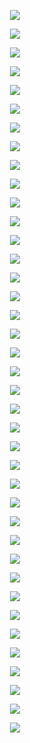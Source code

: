 <p align="center"> <img src= 'all_figs/Preds(DLGN,Run=1,Epoch = 00000,step=000,tr_loss=0.693,tr_acc=50.94,te_acc=49.9,curr_mode_acc=0.504).png' /> </p>
<p align="center"> <img src= 'all_figs/Preds(DLGN,Run=1,Epoch = 00001,step=003,tr_loss=0.693,tr_acc=50.94,te_acc=49.9,curr_mode_acc=0.504).png' /> </p>
<p align="center"> <img src= 'all_figs/Preds(DLGN,Run=1,Epoch = 00001,step=006,tr_loss=0.693,tr_acc=50.94,te_acc=49.9,curr_mode_acc=0.504).png' /> </p>
<p align="center"> <img src= 'all_figs/Preds(DLGN,Run=1,Epoch = 00001,step=009,tr_loss=0.693,tr_acc=50.94,te_acc=49.9,curr_mode_acc=0.504).png' /> </p>
<p align="center"> <img src= 'all_figs/Preds(DLGN,Run=1,Epoch = 00002,step=003,tr_loss=0.693,tr_acc=50.94,te_acc=49.9,curr_mode_acc=0.504).png' /> </p>
<p align="center"> <img src= 'all_figs/Preds(DLGN,Run=1,Epoch = 00002,step=006,tr_loss=0.693,tr_acc=50.94,te_acc=49.9,curr_mode_acc=0.504).png' /> </p>
<p align="center"> <img src= 'all_figs/Preds(DLGN,Run=1,Epoch = 00002,step=009,tr_loss=0.693,tr_acc=50.94,te_acc=49.9,curr_mode_acc=0.504).png' /> </p>
<p align="center"> <img src= 'all_figs/Preds(DLGN,Run=1,Epoch = 00003,step=010,tr_loss=0.693,tr_acc=50.94,te_acc=49.9,curr_mode_acc=0.504).png' /> </p>
<p align="center"> <img src= 'all_figs/Preds(DLGN,Run=1,Epoch = 00004,step=010,tr_loss=0.693,tr_acc=50.94,te_acc=49.9,curr_mode_acc=0.504).png' /> </p>
<p align="center"> <img src= 'all_figs/Preds(DLGN,Run=1,Epoch = 00005,step=010,tr_loss=0.693,tr_acc=50.94,te_acc=49.9,curr_mode_acc=0.504).png' /> </p>
<p align="center"> <img src= 'all_figs/Preds(DLGN,Run=1,Epoch = 00006,step=010,tr_loss=0.693,tr_acc=50.94,te_acc=49.9,curr_mode_acc=0.504).png' /> </p>
<p align="center"> <img src= 'all_figs/Preds(DLGN,Run=1,Epoch = 00007,step=010,tr_loss=0.693,tr_acc=50.94,te_acc=49.9,curr_mode_acc=0.504).png' /> </p>
<p align="center"> <img src= 'all_figs/Preds(DLGN,Run=1,Epoch = 00008,step=010,tr_loss=0.693,tr_acc=50.94,te_acc=49.9,curr_mode_acc=0.504).png' /> </p>
<p align="center"> <img src= 'all_figs/Preds(DLGN,Run=1,Epoch = 00009,step=010,tr_loss=0.693,tr_acc=50.94,te_acc=49.9,curr_mode_acc=0.504).png' /> </p>
<p align="center"> <img src= 'all_figs/Preds(DLGN,Run=1,Epoch = 00010,step=010,tr_loss=0.692,tr_acc=50.94,te_acc=49.9,curr_mode_acc=0.504).png' /> </p>
<p align="center"> <img src= 'all_figs/Preds(DLGN,Run=1,Epoch = 00020,step=010,tr_loss=0.685,tr_acc=65.62,te_acc=61.05,curr_mode_acc=0.494).png' /> </p>
<p align="center"> <img src= 'all_figs/Preds(DLGN,Run=1,Epoch = 00030,step=010,tr_loss=0.558,tr_acc=76.09,te_acc=72.05,curr_mode_acc=0.511).png' /> </p>
<p align="center"> <img src= 'all_figs/Preds(DLGN,Run=1,Epoch = 00040,step=010,tr_loss=0.379,tr_acc=76.41,te_acc=73.0,curr_mode_acc=0.499).png' /> </p>
<p align="center"> <img src= 'all_figs/Preds(DLGN,Run=1,Epoch = 00050,step=010,tr_loss=0.356,tr_acc=76.72,te_acc=72.05,curr_mode_acc=0.469).png' /> </p>
<p align="center"> <img src= 'all_figs/Preds(DLGN,Run=1,Epoch = 00060,step=010,tr_loss=0.351,tr_acc=77.03,te_acc=73.55,curr_mode_acc=0.497).png' /> </p>
<p align="center"> <img src= 'all_figs/Preds(DLGN,Run=1,Epoch = 00070,step=010,tr_loss=0.352,tr_acc=77.03,te_acc=73.7,curr_mode_acc=0.499).png' /> </p>
<p align="center"> <img src= 'all_figs/Preds(DLGN,Run=1,Epoch = 00080,step=010,tr_loss=0.349,tr_acc=77.03,te_acc=72.95,curr_mode_acc=0.482).png' /> </p>
<p align="center"> <img src= 'all_figs/Preds(DLGN,Run=1,Epoch = 00090,step=010,tr_loss=0.348,tr_acc=76.72,te_acc=73.2,curr_mode_acc=0.486).png' /> </p>
<p align="center"> <img src= 'all_figs/Preds(DLGN,Run=1,Epoch = 00100,step=010,tr_loss=0.347,tr_acc=78.28,te_acc=74.35,curr_mode_acc=0.51).png' /> </p>
<p align="center"> <img src= 'all_figs/Preds(DLGN,Run=1,Epoch = 00200,step=010,tr_loss=0.346,tr_acc=77.5,te_acc=73.45,curr_mode_acc=0.492).png' /> </p>
<p align="center"> <img src= 'all_figs/Preds(DLGN,Run=1,Epoch = 00300,step=010,tr_loss=0.347,tr_acc=77.19,te_acc=73.4,curr_mode_acc=0.492).png' /> </p>
<p align="center"> <img src= 'all_figs/Preds(DLGN,Run=1,Epoch = 00400,step=010,tr_loss=0.345,tr_acc=78.59,te_acc=74.3,curr_mode_acc=0.509).png' /> </p>
<p align="center"> <img src= 'all_figs/Preds(DLGN,Run=1,Epoch = 00500,step=010,tr_loss=0.345,tr_acc=77.81,te_acc=73.1,curr_mode_acc=0.486).png' /> </p>
<p align="center"> <img src= 'all_figs/Preds(DLGN,Run=1,Epoch = 00600,step=010,tr_loss=0.344,tr_acc=77.34,te_acc=73.05,curr_mode_acc=0.485).png' /> </p>
<p align="center"> <img src= 'all_figs/Preds(DLGN,Run=1,Epoch = 00700,step=010,tr_loss=0.344,tr_acc=79.06,te_acc=74.55,curr_mode_acc=0.514).png' /> </p>
<p align="center"> <img src= 'all_figs/Preds(DLGN,Run=1,Epoch = 00800,step=010,tr_loss=0.344,tr_acc=77.97,te_acc=73.0,curr_mode_acc=0.484).png' /> </p>
<p align="center"> <img src= 'all_figs/Preds(DLGN,Run=1,Epoch = 00900,step=010,tr_loss=0.345,tr_acc=77.5,te_acc=72.85,curr_mode_acc=0.481).png' /> </p>
<p align="center"> <img src= 'all_figs/Preds(DLGN,Run=1,Epoch = 01000,step=010,tr_loss=0.344,tr_acc=76.56,te_acc=74.0,curr_mode_acc=0.503).png' /> </p>
<p align="center"> <img src= 'all_figs/Preds(DLGN,Run=1,Epoch = 02000,step=010,tr_loss=0.34,tr_acc=77.03,te_acc=71.6,curr_mode_acc=0.453).png' /> </p>
<p align="center"> <img src= 'all_figs/Preds(DLGN,Run=1,Epoch = 03000,step=010,tr_loss=0.338,tr_acc=78.75,te_acc=73.45,curr_mode_acc=0.49).png' /> </p>
<p align="center"> <img src= 'all_figs/Preds(DLGN,Run=1,Epoch = 04000,step=010,tr_loss=0.332,tr_acc=80.16,te_acc=72.4,curr_mode_acc=0.47).png' /> </p>
<p align="center"> <img src= 'all_figs/Preds(DLGN,Run=1,Epoch = 05000,step=010,tr_loss=0.025,tr_acc=99.69,te_acc=95.3,curr_mode_acc=0.94).png' /> </p>
<p align="center"> <img src= 'all_figs/Preds(DLGN,Run=1,Epoch = 06000,step=010,tr_loss=0.012,tr_acc=99.53,te_acc=95.0,curr_mode_acc=0.934).png' /> </p>
<p align="center"> <img src= 'all_figs/Preds(DLGN,Run=1,Epoch = 07000,step=010,tr_loss=0.005,tr_acc=100.0,te_acc=95.3,curr_mode_acc=0.94).png' /> </p>
